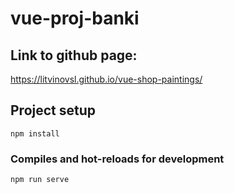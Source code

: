 # vue-proj-banki

## Link to github page:

https://litvinovsl.github.io/vue-shop-paintings/

## Project setup
```
npm install
```

### Compiles and hot-reloads for development
```
npm run serve
